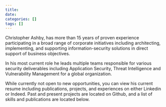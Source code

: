 ```yaml
---
title:  
date:   
categories: []
tags: []
---
```

Christopher Ashby, has more than 15 years of proven experience participating in a broad range of corporate initiatives including architecting, implementing, and supporting information-security solutions in direct support of business objectives.

In his most current role he leads multiple teams responsible for various security deliverables including Application Security, Threat Intelligence and Vulnerability Management for a global organization.

While currently not open to new opportunities, you can view his current resume including publications, projects, and experiences on either Linkedin or Indeed. Past and present projects are located on Github, and a list of skills and publications are located below.
